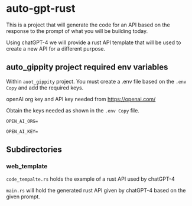# auto-gpt-rust

This is a project that will generate the code for an API based on the response to the prompt of what you will be building today. 

Using chatGPT-4 we will provide a rust API template that will be used to create a new API for a different purpose.

## auto_gippity project required env variables

Within `auot_gippity` project. You must create a .env file based on the `.env Copy` and add the required keys. 

openAI org key and API key needed from https://openai.com/

Obtain the keys needed as shown in the `.env Copy` file. 

`OPEN_AI_ORG=`

`OPEN_AI_KEY=`

## Subdirectories

### web_template 

`code_tempalte.rs` holds the example of a rust API used by chatGPT-4

`main.rs` will hold the generated rust API given by chatGPT-4 based on the given prompt.
